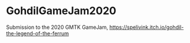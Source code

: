 # GohdilGameJam2020
Submission to the 2020 GMTK GameJam, https://spelivink.itch.io/gohdil-the-legend-of-the-ferrum 
